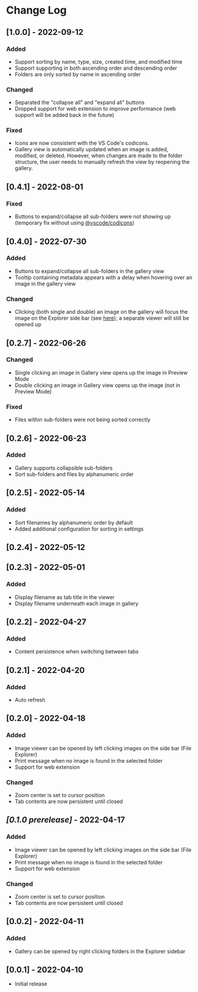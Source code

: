 # Change Log

## [1.0.0] - 2022-09-12
### Added
- Support sorting by name, type, size, created time, and modified time
- Support supporting in both ascending order and descending order
- Folders are only sorted by name in ascending order

### Changed
- Separated the "collapse all" and "expand all" buttons
- Dropped support for web extension to improve performance (web support will be added back in the future)

### Fixed
- Icons are now consistent with the VS Code's codicons.
- Gallery view is automatically updated when an image is added, modified, or deleted. However, when changes are made to the folder structure, the user needs to manually refresh the view by reopening the gallery.

## [0.4.1] - 2022-08-01
### Fixed
- Buttons to expand/collapse all sub-folders were not showing up (temporary fix without using [@vscode/codicons](https://github.com/microsoft/vscode-codicons))

## [0.4.0] - 2022-07-30
### Added
- Buttons to expand/collapse all sub-folders in the gallery view
- Tooltip containing metadata appears with a delay when hovering over an image in the gallery view

### Changed
- Clicking (both single and double) an image on the gallery will focus the image on the Explorer side bar (see [here](https://github.com/geriyoco/vscode-image-gallery/pull/75#issue-1284403392)); a separate viewer will still be opened up

## [0.2.7] - 2022-06-26
### Changed
- Single clicking an image in Gallery view opens up the image in Preview Mode
- Double clicking an image in Gallery view opens up the image (not in Preview Mode)

### Fixed
- Files within sub-folders were not being sorted correctly

## [0.2.6] - 2022-06-23
### Added
- Gallery supports collapsible sub-folders
- Sort sub-folders and files by alphanumeric order

## [0.2.5] - 2022-05-14
### Added
- Sort filenames by alphanumeric order by default
- Added additional configuration for sorting in settings

## [0.2.4] - 2022-05-12

## [0.2.3] - 2022-05-01
### Added
- Display filename as tab title in the viewer
- Display filename underneath each image in gallery

## [0.2.2] - 2022-04-27
### Added
- Content persistence when switching between tabs

## [0.2.1] - 2022-04-20
### Added
- Auto refresh

## [0.2.0] - 2022-04-18
### Added
- Image viewer can be opened by left clicking images on the side bar (File Explorer)
- Print message when no image is found in the selected folder
- Support for web extension

### Changed
- Zoom center is set to cursor position
- Tab contents are now persistent until closed

## _[0.1.0 prerelease]_ - 2022-04-17
### Added
- Image viewer can be opened by left clicking images on the side bar (File Explorer)
- Print message when no image is found in the selected folder
- Support for web extension

### Changed
- Zoom center is set to cursor position
- Tab contents are now persistent until closed

## [0.0.2] - 2022-04-11
### Added
- Gallery can be opened by right clicking folders in the Explorer sidebar

## [0.0.1] - 2022-04-10
- Initial release
